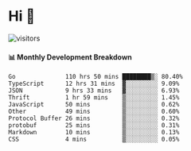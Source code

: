 # Hi 👋
 
![visitors](https://visitor-badge.glitch.me/badge?page_id=sorcererxw.sorcererx)

#### 📊 Monthly Development Breakdown

<!--START_SECTION:waka-->
```text
Go              110 hrs 50 mins ████████▒░ 80.40%
TypeScript      12 hrs 31 mins  ▓░░░░░░░░░ 9.09%
JSON            9 hrs 33 mins   ▓░░░░░░░░░ 6.93%
Thrift          1 hr 59 mins    ▒░░░░░░░░░ 1.45%
JavaScript      50 mins         ▒░░░░░░░░░ 0.62%
Other           49 mins         ▒░░░░░░░░░ 0.60%
Protocol Buffer 26 mins         ▒░░░░░░░░░ 0.32%
protobuf        25 mins         ▒░░░░░░░░░ 0.31%
Markdown        10 mins         ▒░░░░░░░░░ 0.13%
CSS             4 mins          ▒░░░░░░░░░ 0.05%
```
<!--END_SECTION:waka-->
